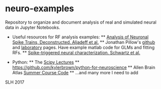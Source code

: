 # neuro-examples

Repository to organize and document analysis of real and simulated neural data in Jupyter Notebooks.

* Useful resources for RF analysis examples:
** [Analysis of Neuronal Spike Trains, Deconstructed. Aljadeff et al.](http://dx.doi.org/10.1016/j.neuron.2016.05.039)
** Jonathan Pillow's [github](https://github.com/pillowlab) and [laboratory](http://pillowlab.princeton.edu/) pages. Have example matlab code for GLMs and fitting RFs.
** [Spike-triggered neural characterization. Schwartz et al.](https://doi.org/10.1167/6.4.13)

* Python:
** The [Scipy Lectures](scipy-lectures.org)
** https://github.com/kylerbrown/python-for-neuroscience
** Allen Brain Atlas [Summer Course Code](https://github.com/AllenBrainAtlas/SWDB-2016)
** ...and many more I need to add

SLH 2017
